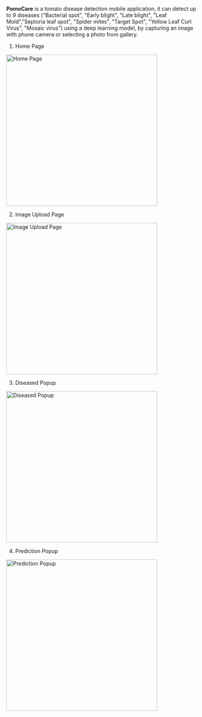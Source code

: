 **PomoCare** is a tomato disease detection mobile application, it can detect up to 9 diseases ("Bacterial spot", "Early blight", "Late blight", "Leaf Mold","Septoria leaf spot", "Spider mites", "Target Spot", "Yellow Leaf Curl Virus", "Mosaic virus") using a deep learning model, by capturing an image with phone camera or selecting a photo from gallery.

1. Home Page
<img src="https://github.com/Lyna555/PomoCare/assets/84289289/ca0ea1d0-1e4e-4e3e-b236-2c15c9efddef" alt="Home Page" width="400">

2. Image Upload Page
<img src="https://github.com/Lyna555/PomoCare/assets/84289289/6c59352b-e3c1-4fca-a41c-cec0324ee9cd" alt="Image Upload Page" width="400">

3. Diseased Popup
<img src="https://github.com/Lyna555/PomoCare/assets/84289289/59f5e0c8-421f-45f5-b873-8719cc33df4e" alt="Diseased Popup" width="400">

4. Prediction Popup
<img src="https://github.com/Lyna555/PomoCare/assets/84289289/ddd78cfd-7e92-49ef-9cf3-16a9c2d6036a" alt="Prediction Popup" width="400">
